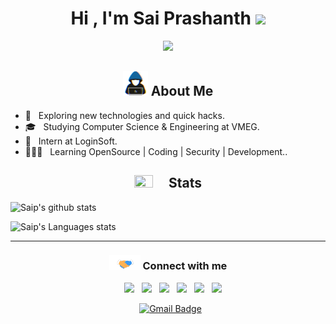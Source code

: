 
<h1 align="center"><b>Hi , I'm Sai Prashanth </b><img src="https://media.giphy.com/media/hvRJCLFzcasrR4ia7z/giphy.gif" width="35"></h1>

<p align="center">
  <a href="https://github.com/DenverCoder1/readme-typing-svg"><img src="https://readme-typing-svg.herokuapp.com?font=Time+New+Roman&color=electric&size=18&center=true&vCenter=true&width=600&height=100&lines=Computer+Science+Student..&hearts;++;Security+Researcher+@LoginSoft,;Active+Learner/Researcher,;Love+to+code..<3"></a>
</p>
<p align="center">
<h2 align="center"><img src="./assets/about_me.gif" width ="40"> About Me</h2> 

- 🤔 &nbsp; Exploring new technologies and quick hacks.
- 🎓 &nbsp; Studying Computer Science & Engineering at VMEG.
- 💼 &nbsp; Intern at LoginSoft.
- 👨🏻‍💻 &nbsp; Learning OpenSource | Coding | Security | Development.. 
</p>

<h2 align="center"><img src="https://media.giphy.com/media/iY8CRBdQXODJSCERIr/giphy.gif" width="30" height="20" style="margin-right: 25px;">Stats</h2>

![Saip's github stats](https://github-readme-stats.vercel.app/api?username=saip007&hide=["issues"]&show_icons=true&line_height=20)

![Saip's Languages stats](https://github-readme-stats.vercel.app/api/top-langs/?username=saip007&theme=buefy&layout=compact&langs_count=10)<br>

<hr>

<h3 align="center"><img src="./assets/handshake.gif" width ="50" > Connect with me </h3>
<p align="center">

 <div align="center"  class="icons-social" style="margin-left: 8px;">
		<a style="margin-left: 8px;" target="_blank" href="https://stackoverflow.com/users/17144130/saip007">
				<img src="https://img.icons8.com/external-tal-revivo-color-tal-revivo/40/000000/external-stack-overflow-is-a-question-and-answer-site-for-professional-logo-color-tal-revivo.png"></a>
        <a style="margin-left: 8px;"  target="_blank" href="https://www.linkedin.com/in/saip007/">
			<img src="https://img.icons8.com/doodle/40/000000/linkedin--v2.png"></a>
		<a style="margin-left: 8px;" target="_blank" href="https://twitter.com/saip_007">
			<img src="https://img.icons8.com/doodle/40/000000/twitter-squared--v2.png" ></a>
        <a style="margin-left: 8px;" target="_blank" href="https://instagram.com/saip_007">
			<img src="https://img.icons8.com/doodle/40/000000/instagram-new--v2.png"></a>
        <a style="margin-left: 8px;" target="_blank" href="https://github.com/saip007">
		<img src="https://img.icons8.com/doodle/40/000000/github--v1.png"></a>
		<a style="margin-left: 8px;" target="_blank" href="https://www.youtube.com/@techdhunia">
				<img src="https://img.icons8.com/doodle/40/000000/youtube--v2.png" ></a>
	 <br>

[![Gmail Badge](https://img.shields.io/badge/-saip4622@gmail.com-c14438?style=flat-square&logo=Gmail&logoColor=white&link=mailto:saip4622@gmail.com)](mailto:saip4622@gmail.com)

</div>
</p>
